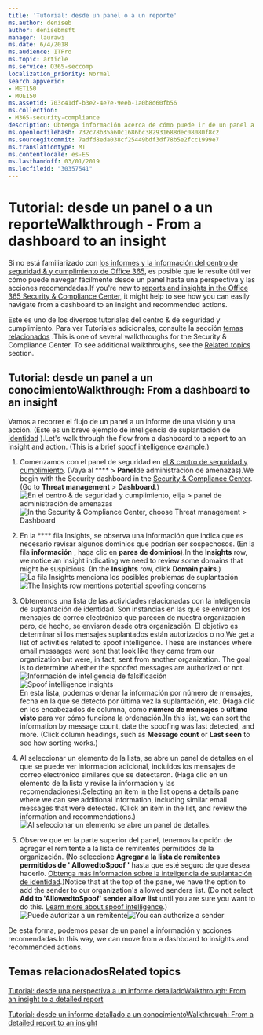 ```yaml
---
title: 'Tutorial: desde un panel o a un reporte'
ms.author: deniseb
author: denisebmsft
manager: laurawi
ms.date: 6/4/2018
ms.audience: ITPro
ms.topic: article
ms.service: O365-seccomp
localization_priority: Normal
search.appverid:
- MET150
- MOE150
ms.assetid: 703c41df-b3e2-4e7e-9eeb-1a0b8d60fb56
ms.collection:
- M365-security-compliance
description: Obtenga información acerca de cómo puede ir de un panel a un conocimiento de las acciones recomendadas en el centro de seguridad &amp; y cumplimiento.
ms.openlocfilehash: 732c78b35a60c1686bc382931688dec08080f8c2
ms.sourcegitcommit: 7adfd8eda038cf25449bdf3df78b5e2fcc1999e7
ms.translationtype: MT
ms.contentlocale: es-ES
ms.lasthandoff: 03/01/2019
ms.locfileid: "30357541"
---
```

# <a name="walkthrough---from-a-dashboard-to-an-insight"></a><span data-ttu-id="cb471-103">Tutorial: desde un panel o a un reporte</span><span class="sxs-lookup"><span data-stu-id="cb471-103">Walkthrough - From a dashboard to an insight</span></span>

<span data-ttu-id="cb471-104">Si no está familiarizado con [los informes y la información del centro de seguridad &amp; y cumplimiento de Office 365](reports-and-insights-in-security-and-compliance.md), es posible que le resulte útil ver cómo puede navegar fácilmente desde un panel hasta una perspectiva y las acciones recomendadas.</span><span class="sxs-lookup"><span data-stu-id="cb471-104">If you're new to [reports and insights in the Office 365 Security &amp; Compliance Center](reports-and-insights-in-security-and-compliance.md), it might help to see how you can easily navigate from a dashboard to an insight and recommended actions.</span></span> 
  
<span data-ttu-id="cb471-p101">Este es uno de los diversos tutoriales del centro &amp; de seguridad y cumplimiento. Para ver Tutoriales adicionales, consulte la sección [temas relacionados](#related-topics) .</span><span class="sxs-lookup"><span data-stu-id="cb471-p101">This is one of several walkthroughs for the Security &amp; Compliance Center. To see additional walkthroughs, see the [Related topics](#related-topics) section.</span></span> 
  
## <a name="walkthrough-from-a-dashboard-to-an-insight"></a><span data-ttu-id="cb471-107">Tutorial: desde un panel a un conocimiento</span><span class="sxs-lookup"><span data-stu-id="cb471-107">Walkthrough: From a dashboard to an insight</span></span>

<span data-ttu-id="cb471-p102">Vamos a recorrer el flujo de un panel a un informe de una visión y una acción. (Este es un breve ejemplo de inteligencia de suplantación de [identidad](learn-about-spoof-intelligence.md) ).</span><span class="sxs-lookup"><span data-stu-id="cb471-p102">Let's walk through the flow from a dashboard to a report to an insight and action. (This is a brief [spoof intelligence](learn-about-spoof-intelligence.md) example.)</span></span> 
  
1. <span data-ttu-id="cb471-p103">Comenzamos con el panel de seguridad en [el &amp; centro de seguridad y cumplimiento](https://protection.office.com). (Vaya al \*\*\*\* \> **Panel**de administración de amenazas).</span><span class="sxs-lookup"><span data-stu-id="cb471-p103">We begin with the Security dashboard in the [Security &amp; Compliance Center](https://protection.office.com). (Go to **Threat management** \> **Dashboard**.)</span></span><br><span data-ttu-id="cb471-112">![En el centro &amp; de seguridad y cumplimiento, elija \> panel de administración de amenazas](media/05a38660-eb13-4960-a266-11809c453d95.png)</span><span class="sxs-lookup"><span data-stu-id="cb471-112">![In the Security &amp; Compliance Center, choose Threat management \> Dashboard](media/05a38660-eb13-4960-a266-11809c453d95.png)</span></span><br>
  
2. <span data-ttu-id="cb471-p104">En la \*\*\*\* fila Insights, se observa una información que indica que es necesario revisar algunos dominios que podrían ser sospechosos. (En la fila **información** , haga clic en **pares de dominios**).</span><span class="sxs-lookup"><span data-stu-id="cb471-p104">In the **Insights** row, we notice an insight indicating we need to review some domains that might be suspicious. (In the **Insights** row, click **Domain pairs**.)</span></span><br><span data-ttu-id="cb471-115">![La fila Insights menciona los posibles problemas de suplantación](media/dd1d0cb3-3201-45d7-b41d-18a0944fe85d.png)</span><span class="sxs-lookup"><span data-stu-id="cb471-115">![The Insights row mentions potential spoofing concerns](media/dd1d0cb3-3201-45d7-b41d-18a0944fe85d.png)</span></span><br>
  
3. <span data-ttu-id="cb471-p105">Obtenemos una lista de las actividades relacionadas con la inteligencia de suplantación de identidad. Son instancias en las que se enviaron los mensajes de correo electrónico que parecen de nuestra organización pero, de hecho, se enviaron desde otra organización. El objetivo es determinar si los mensajes suplantados están autorizados o no.</span><span class="sxs-lookup"><span data-stu-id="cb471-p105">We get a list of activities related to spoof intelligence. These are instances where email messages were sent that look like they came from our organization but were, in fact, sent from another organization. The goal is to determine whether the spoofed messages are authorized or not.</span></span><br><span data-ttu-id="cb471-119">![Información de inteligencia de falsificación](media/a2e2b4fd-0c1e-499f-8401-cf3089da82fa.png)</span><span class="sxs-lookup"><span data-stu-id="cb471-119">![Spoof intelligence insights](media/a2e2b4fd-0c1e-499f-8401-cf3089da82fa.png)</span></span><br><span data-ttu-id="cb471-p106">En esta lista, podemos ordenar la información por número de mensajes, fecha en la que se detectó por última vez la suplantación, etc. (Haga clic en los encabezados de columna, como **número de mensajes** o **último visto** para ver cómo funciona la ordenación.)</span><span class="sxs-lookup"><span data-stu-id="cb471-p106">In this list, we can sort the information by message count, date the spoofing was last detected, and more. (Click column headings, such as **Message count** or **Last seen** to see how sorting works.)</span></span> 
    
4. <span data-ttu-id="cb471-p107">Al seleccionar un elemento de la lista, se abre un panel de detalles en el que se puede ver información adicional, incluidos los mensajes de correo electrónico similares que se detectaron. (Haga clic en un elemento de la lista y revise la información y las recomendaciones).</span><span class="sxs-lookup"><span data-stu-id="cb471-p107">Selecting an item in the list opens a details pane where we can see additional information, including similar email messages that were detected. (Click an item in the list, and review the information and recommendations.)</span></span><br>![Al seleccionar un elemento se abre un panel de detalles.](media/7ad1faa5-6ca2-474e-a609-eb275e0a8e59.png)<br>
  
5. <span data-ttu-id="cb471-p108">Observe que en la parte superior del panel, tenemos la opción de agregar el remitente a la lista de remitentes permitidos de la organización. (No seleccione **Agregar a la lista de remitentes permitidos de ' AllowedtoSpoof '** hasta que esté seguro de que desea hacerlo. [Obtenga más información sobre la inteligencia de suplantación de identidad](learn-about-spoof-intelligence.md).)</span><span class="sxs-lookup"><span data-stu-id="cb471-p108">Notice that at the top of the pane, we have the option to add the sender to our organization's allowed senders list. (Do not select **Add to 'AllowedtoSpoof' sender allow list** until you are sure you want to do this. [Learn more about spoof intelligence](learn-about-spoof-intelligence.md).)</span></span><br><span data-ttu-id="cb471-128">![Puede autorizar a un remitente](media/caf0c20a-6047-486d-8060-5a229a3de49f.png)</span><span class="sxs-lookup"><span data-stu-id="cb471-128">![You can authorize a sender](media/caf0c20a-6047-486d-8060-5a229a3de49f.png)</span></span>
  
<span data-ttu-id="cb471-129">De esta forma, podemos pasar de un panel a información y acciones recomendadas.</span><span class="sxs-lookup"><span data-stu-id="cb471-129">In this way, we can move from a dashboard to insights and recommended actions.</span></span>
  
## <a name="related-topics"></a><span data-ttu-id="cb471-130">Temas relacionados</span><span class="sxs-lookup"><span data-stu-id="cb471-130">Related topics</span></span>

[<span data-ttu-id="cb471-131">Tutorial: desde una perspectiva a un informe detallado</span><span class="sxs-lookup"><span data-stu-id="cb471-131">Walkthrough: From an insight to a detailed report</span></span>](from-an-insight-to-a-detailed-report.md)
  
[<span data-ttu-id="cb471-132">Tutorial: desde un informe detallado a un conocimiento</span><span class="sxs-lookup"><span data-stu-id="cb471-132">Walkthrough: From a detailed report to an insight</span></span>](from-a-detailed-report-to-an-insight.md)
  

